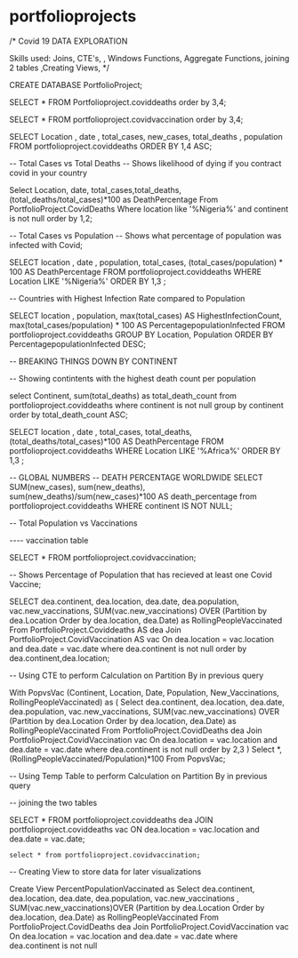 # portfolioprojects
/*
Covid 19 DATA EXPLORATION
 
Skills used: Joins, CTE's, , Windows Functions, Aggregate Functions, joining 2 tables ,Creating Views, 
*/



CREATE DATABASE PortfolioProject;


SELECT * FROM Portfolioproject.coviddeaths
order by 3,4;

SELECT * FROM portfolioproject.covidvaccination
order by 3,4;


SELECT
 Location , date , total_cases, new_cases, total_deaths , population
FROM portfolioproject.coviddeaths
ORDER BY 1,4 ASC;


-- Total Cases vs Total Deaths
-- Shows likelihood of dying if you contract covid in your country

Select Location, date, total_cases,total_deaths, (total_deaths/total_cases)*100 as DeathPercentage
From PortfolioProject.CovidDeaths
Where location like '%Nigeria%'
and continent is not null 
order by 1,2;


-- Total Cases vs Population
-- Shows what percentage of population was infected with Covid;

SELECT 
location , date , population, total_cases,
(total_cases/population) * 100 AS DeathPercentage
FROM portfolioproject.coviddeaths
WHERE Location LIKE '%Nigeria%'
ORDER BY 1,3 ;


-- Countries with Highest Infection Rate compared to Population

SELECT 
location , population, 
max(total_cases) AS HighestInfectionCount,
max(total_cases/population) * 100 AS PercentagepopulationInfected
FROM portfolioproject.coviddeaths
GROUP BY Location, Population
ORDER BY PercentagepopulationInfected DESC;


-- BREAKING THINGS DOWN BY CONTINENT

-- Showing contintents with the highest death count per population

select Continent, sum(total_deaths)
as total_death_count
from portfolioproject.coviddeaths
where continent is not null
group by continent
order by total_death_count ASC;


SELECT 
location , date , total_cases, total_deaths,
(total_deaths/total_cases)*100 AS DeathPercentage
FROM portfolioproject.coviddeaths
WHERE Location LIKE '%Africa%'
ORDER BY 1,3 ;

-- GLOBAL NUMBERS
-- DEATH PERCENTAGE WORLDWIDE
 SELECT SUM(new_cases), sum(new_deaths), 
 sum(new_deaths)/sum(new_cases)*100 AS death_percentage
 from portfolioproject.coviddeaths
 WHERE continent IS NOT NULL;
 
 
-- Total Population vs Vaccinations

---- vaccination table

SELECT * FROM portfolioproject.covidvaccination;

-- Shows Percentage of Population that has recieved at least one Covid Vaccine;


SELECT dea.continent, dea.location, dea.date, dea.population, vac.new_vaccinations,
SUM(vac.new_vaccinations) OVER (Partition by dea.Location Order by dea.location, dea.Date) as RollingPeopleVaccinated
From PortfolioProject.Coviddeaths AS dea
Join PortfolioProject.CovidVaccination AS vac
	On dea.location = vac.location
	and dea.date = vac.date
where dea.continent is not null 
order by dea.continent,dea.location;

-- Using CTE to perform Calculation on Partition By in previous query

With PopvsVac (Continent, Location, Date, Population, New_Vaccinations, RollingPeopleVaccinated)
as
(
Select dea.continent, dea.location, dea.date, dea.population, vac.new_vaccinations, 
SUM(vac.new_vaccinations) OVER (Partition by dea.Location Order by dea.location, dea.Date) as RollingPeopleVaccinated
From PortfolioProject.CovidDeaths dea
Join PortfolioProject.CovidVaccination vac
	On dea.location = vac.location
	and dea.date = vac.date
where dea.continent is not null 
order by 2,3
)
Select *, (RollingPeopleVaccinated/Population)*100
From PopvsVac;



-- Using Temp Table to perform Calculation on Partition By in previous query

-- joining the two tables

SELECT *
FROM portfolioproject.coviddeaths dea
JOIN portfolioproject.coviddeaths vac
    ON dea.location = vac.location
    and dea.date = vac.date;
    
    select * from portfolioproject.covidvaccination;


-- Creating View to store data for later visualizations

Create View PercentPopulationVaccinated as
Select dea.continent, dea.location, dea.date, dea.population, vac.new_vaccinations
, SUM(vac.new_vaccinations)OVER (Partition by dea.Location Order by dea.location, dea.Date) as RollingPeopleVaccinated
From PortfolioProject.CovidDeaths dea
Join PortfolioProject.CovidVaccination vac
	On dea.location = vac.location
	and dea.date = vac.date
where dea.continent is not null 



